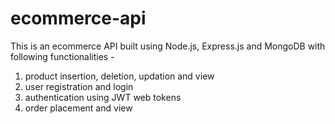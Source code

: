 # ecommerce-api
This is an ecommerce API built using Node.js, Express.js and MongoDB with following functionalities - 
1. product insertion, deletion, updation and view
2. user registration and login
3. authentication using JWT web tokens
4. order placement and view
